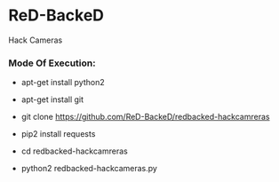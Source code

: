 # ReD-BackeD

Hack Cameras

<h3> Mode Of Execution: </h3>

* apt-get install python2

* apt-get install git

* git clone https://github.com/ReD-BackeD/redbacked-hackcamreras

* pip2 install requests

* cd redbacked-hackcamreras

* python2 redbacked-hackcameras.py
